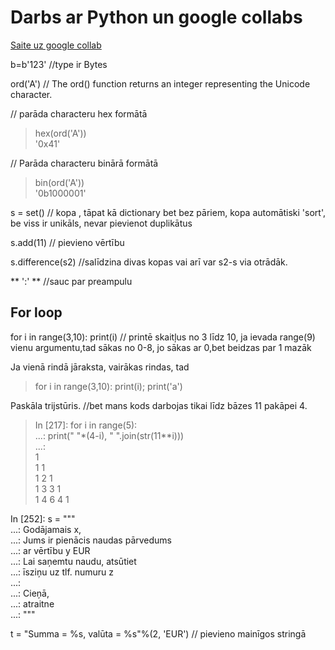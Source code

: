 # Darbs ar Python un google collabs

[Saite uz google collab](https://colab.research.google.com/drive/1ajQTMctVeOEALDnyUK5j_8E4yJioeOih)

b=b'123' //type ir Bytes 

ord('A') // The ord() function returns an integer representing the Unicode character.
 
 
//  parāda characteru hex formātā   
  
>hex(ord('A'))  
'0x41'  
  
// Parāda characteru binārā formātā
  
>bin(ord('A'))  
'0b1000001'  

s = set() // kopa , tāpat kā dictionary bet bez pāriem, kopa automātiski 'sort', be viss ir unikāls, nevar pievienot duplikātus
 
 
s.add(11) // pievieno vērtību

s.difference(s2) //salīdzina divas kopas vai arī var s2-s via otrādāk.  

** ':' ** //sauc par preampulu

## For loop  

for i in range(3,10): print(i)  // printē skaitļus no 3 līdz 10, ja ievada range(9) vienu argumentu,tad sākas no 0-8, jo sākas ar 0,bet beidzas par 1 mazāk
  
Ja vienā rindā jāraksta, vairākas rindas, tad 
>for i in range(3,10): print(i); print('a')
  
   
   
 Paskāla trijstūris. //bet mans kods darbojas tikai līdz bāzes 11 pakāpei 4.
 
>In [217]: for i in range(5):  
     ...:     print(" "*(4-i), " ".join(str(11**i)))  
     ...:       
     1  
    1 1  
   1 2 1  
  1 3 3 1  
 1 4 6 4 1  
  


In [252]: s = """  
     ...: Godājamais x,  
     ...: Jums ir pienācis naudas pārvedums  
     ...: ar vērtību y EUR  
     ...: Lai saņemtu naudu, atsūtiet  
     ...: īsziņu uz tlf. numuru z  
     ...:   
     ...: Cieņā,  
     ...:         atraitne  
     ...: """  
  
t = "Summa = %s, valūta = %s"%(2, 'EUR') // pievieno mainīgos stringā  
 

